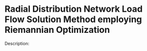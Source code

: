 # Radial Distribution Network Load Flow Solution Method employing Riemannian Optimization

Description: 
